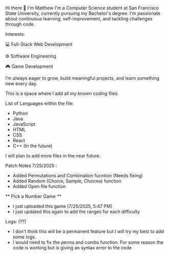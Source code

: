 Hi there 👋 I'm Matthew
I'm a Computer Science student at San Francisco State University, currently pursuing my Bachelor's degree. I'm passionate about continuous learning, self-improvement, and tackling challenges through code.

Interests:

💻 Full-Stack Web Development

⚙️ Software Engineering

🎮 Game Development

I’m always eager to grow, build meaningful projects, and learn something new every day.

This is a space where I add all my known coding files. 

List of Languages within the file:

- Python
- Java
- JavaScript
- HTML
- CSS
- React
- C++ (In the future)

I will plan to add more files in the near future.

Patch Notes 7/25/2025 :
- Added Permutations and Combination fucntion (Needs fixing)
- Added Random (Choice, Sample, Choices) function
- Added Open file function

** Pick a Number Game **
- I just uploaded this game (7/25/2025, 5:47 PM)
- I just updated this again to add the ranges for each difficulty

Logs: (??)
- I don't think this will be a permanent feature but I will try my best to add some logs.
- I would need to fix the perms and combs function. For some reason the code is working but is giving an syntax error to the code
